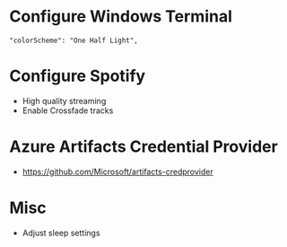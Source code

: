 # Configure Windows Terminal

```
"colorScheme": "One Half Light",
```

# Configure Spotify

- High quality streaming
- Enable Crossfade tracks

# Azure Artifacts Credential Provider

- https://github.com/Microsoft/artifacts-credprovider

# Misc

- Adjust sleep settings
